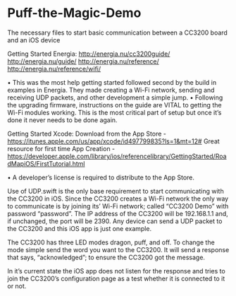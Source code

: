 # Puff-the-Magic-Demo
The necessary files to start basic communication between a CC3200 board and an iOS device

Getting Started Energia: 
  http://energia.nu/cc3200guide/
  http://energia.nu/guide/ 
  http://energia.nu/reference/
  http://energia.nu/reference/wifi/

•	This was the most help getting started followed second by the build in examples in Energia. They made creating a Wi-Fi network, sending and receiving UDP packets, and other development a simple jump.
•	Following the upgrading firmware, instructions on the guide are VITAL to getting the Wi-Fi modules working. This is the most critical part of setup but once it’s done it never needs to be done again.

Getting Started Xcode: 
Download from the App Store - https://itunes.apple.com/us/app/xcode/id497799835?ls=1&mt=12#
Great resource for first time App Creation -
https://developer.apple.com/library/ios/referencelibrary/GettingStarted/RoadMapiOS/FirstTutorial.html

•	A developer’s license is required to distribute to the App Store.



Use of UDP.swift is the only base requirement to start communicating with the CC3200 in iOS.  Since the CC3200 creates a Wi-Fi network the only way to communicate is by joining its’ Wi-Fi network; called “CC3200 Demo” with password “password”. The IP address of the CC3200 will be 192.168.1.1 and, if unchanged, the port will be 2390. Any device can send a UDP packet to the CC3200 and this iOS app is just one example. 

The CC3200 has three LED modes dragon, puff, and off. To change the mode simple send the word you want to the CC3200. It will send a response that says, “acknowledged”; to ensure the CC3200 got the message. 

In it’s current state the iOS app does not listen for the response and tries to join the CC3200’s configuration page as a test whether it is connected to it or not.


